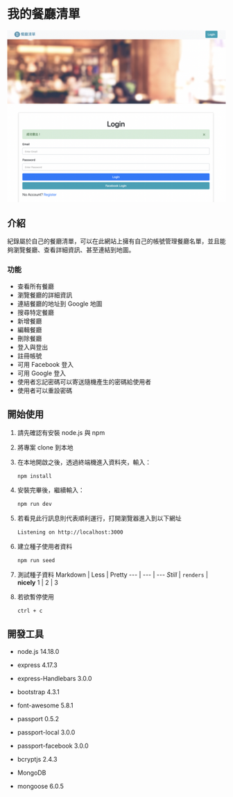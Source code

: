 # 我的餐廳清單

![Index page about Restaurant List](./public/images/layouts.png)

## 介紹

紀錄屬於自己的餐廳清單，可以在此網站上擁有自己的帳號管理餐廳名單，並且能夠瀏覽餐廳、查看詳細資訊、甚至連結到地圖。

### 功能

- 查看所有餐廳
- 瀏覽餐廳的詳細資訊
- 連結餐廳的地址到 Google 地圖
- 搜尋特定餐廳
- 新增餐廳
- 編輯餐廳
- 刪除餐廳
- 登入與登出
- 註冊帳號
- 可用 Facebook 登入
- 可用 Google 登入
- 使用者忘記密碼可以寄送隨機產生的密碼給使用者
- 使用者可以重設密碼

## 開始使用

1. 請先確認有安裝 node.js 與 npm
2. 將專案 clone 到本地
3. 在本地開啟之後，透過終端機進入資料夾，輸入：

   ```bash
   npm install
   ```

4. 安裝完畢後，繼續輸入：

   ```bash
   npm run dev
   ```

5. 若看見此行訊息則代表順利運行，打開瀏覽器進入到以下網址

   ```bash
   Listening on http://localhost:3000
   ```

6. 建立種子使用者資料
   ```bash
   npm run seed
   ```
8. 測試種子資料
Markdown | Less | Pretty
--- | --- | ---
*Still* | `renders` | **nicely**
1 | 2 | 3

7. 若欲暫停使用

   ```bash
   ctrl + c
   ```

## 開發工具

- node.js 14.18.0
- express 4.17.3
- express-Handlebars 3.0.0
- bootstrap 4.3.1
- font-awesome 5.8.1
- passport 0.5.2
- passport-local 3.0.0
- passport-facebook 3.0.0
- bcryptjs 2.4.3

- MongoDB
- mongoose 6.0.5